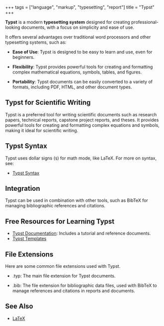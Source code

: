 +++
tags = ["language", "markup", "typesetting", "report"]
title = "Typst"
+++

**Typst** is a modern **typesetting system** designed for creating 
professional-looking documents, 
with a focus on simplicity and ease of use. 

It offers several advantages over traditional word processors 
and other typesetting systems, such as:

- **Ease of Use**: Typst is designed to be easy to learn and use, even for beginners.

- **Flexibility**: Typst provides powerful tools for creating and formatting complex mathematical equations, symbols, tables, and figures.

- **Portability**: Typst documents can be easily converted to a variety of formats, including PDF, HTML, and other document types.

## Typst for Scientific Writing

Typst is a preferred tool for writing scientific documents such as research papers, technical reports, capstone project reports, and theses. 
It provides powerful tools for creating and formatting complex equations and symbols, 
making it ideal for scientific writing.

## Typst Syntax

Typst uses dollar signs (`$`) for math mode, like LaTeX. For more on syntax, see: 

- [Typst Syntax](https://typst.app/docs/reference/syntax/)

## Integration 

Typst can be used in combination with other tools, 
such as BibTeX for managing bibliographic references and citations.

## Free Resources for Learning Typst

- [Typst Documentation](https://typst.app/docs): Includes a tutorial and reference documents.
- [Typst Templates](https://github.com/typst/templates)

## File Extensions

Here are some common file extensions used with Typst.

- .typ: The main file extension for Typst documents.

- .bib: The file extension for bibliographic data files, used with BibTeX to manage references and citations in reports and documents.

## See Also

- [LaTeX](latex/)
